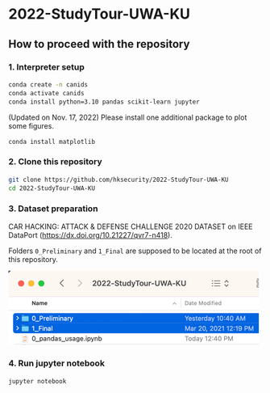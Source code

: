 # 2022-StudyTour-UWA-KU

## How to proceed with the repository


### 1. Interpreter setup

```bash
conda create -n canids
conda activate canids
conda install python=3.10 pandas scikit-learn jupyter
```

(Updated on Nov. 17, 2022) Please install one additional package to plot some figures.
```
conda install matplotlib 
```

### 2. Clone this repository
```bash
git clone https://github.com/hksecurity/2022-StudyTour-UWA-KU
cd 2022-StudyTour-UWA-KU
```

### 3. Dataset preparation
CAR HACKING: ATTACK & DEFENSE CHALLENGE 2020 DATASET on IEEE DataPort (https://dx.doi.org/10.21227/qvr7-n418).  

Folders `0_Preliminary` and `1_Final` are supposed to be located at the root of this repository.

![img.png](resource/screenshot_dataset.png)

### 4. Run jupyter notebook
`jupyter notebook`
